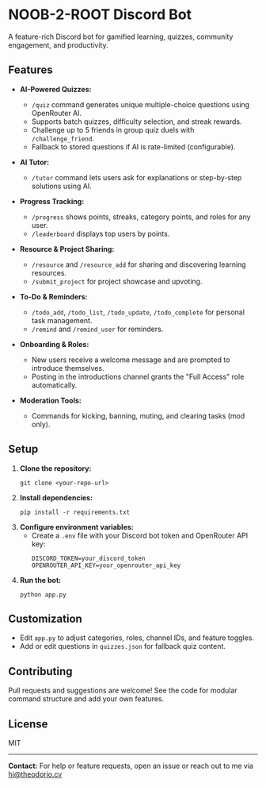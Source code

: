 # NOOB-2-ROOT Discord Bot

A feature-rich Discord bot for gamified learning, quizzes, community engagement, and productivity.

## Features

- **AI-Powered Quizzes:**
  - `/quiz` command generates unique multiple-choice questions using OpenRouter AI.
  - Supports batch quizzes, difficulty selection, and streak rewards.
  - Challenge up to 5 friends in group quiz duels with `/challenge_friend`.
  - Fallback to stored questions if AI is rate-limited (configurable).

- **AI Tutor:**
  - `/tutor` command lets users ask for explanations or step-by-step solutions using AI.

- **Progress Tracking:**
  - `/progress` shows points, streaks, category points, and roles for any user.
  - `/leaderboard` displays top users by points.

- **Resource & Project Sharing:**
  - `/resource` and `/resource_add` for sharing and discovering learning resources.
  - `/submit_project` for project showcase and upvoting.

- **To-Do & Reminders:**
  - `/todo_add`, `/todo_list`, `/todo_update`, `/todo_complete` for personal task management.
  - `/remind` and `/remind_user` for reminders.

- **Onboarding & Roles:**
  - New users receive a welcome message and are prompted to introduce themselves.
  - Posting in the introductions channel grants the "Full Access" role automatically.

- **Moderation Tools:**
  - Commands for kicking, banning, muting, and clearing tasks (mod only).

## Setup

1. **Clone the repository:**
   ```
   git clone <your-repo-url>
   ```
2. **Install dependencies:**
   ```
   pip install -r requirements.txt
   ```
3. **Configure environment variables:**
   - Create a `.env` file with your Discord bot token and OpenRouter API key:
     ```
     DISCORD_TOKEN=your_discord_token
     OPENROUTER_API_KEY=your_openrouter_api_key
     ```
4. **Run the bot:**
   ```
   python app.py
   ```

## Customization
- Edit `app.py` to adjust categories, roles, channel IDs, and feature toggles.
- Add or edit questions in `quizzes.json` for fallback quiz content.

## Contributing
Pull requests and suggestions are welcome! See the code for modular command structure and add your own features.

## License
MIT

---

**Contact:** For help or feature requests, open an issue or reach out to me via hi@theodorio.cv 
